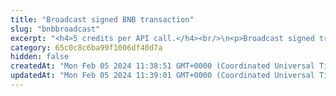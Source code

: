 ```yaml
---
title: "Broadcast signed BNB transaction"
slug: "bnbbroadcast"
excerpt: "<h4>5 credits per API call.</h4><br/>\n<p>Broadcast signed transaction to Binance blockchain. This method is used internally or Tatum client libraries.\nIt is possible to create custom signing mechanism and use this method only for broadcasting data to the blockchain.</p>"
category: 65c0c8c6ba99f1006df40d7a
hidden: false
createdAt: "Mon Feb 05 2024 11:38:51 GMT+0000 (Coordinated Universal Time)"
updatedAt: "Mon Feb 05 2024 11:39:01 GMT+0000 (Coordinated Universal Time)"
---
```

